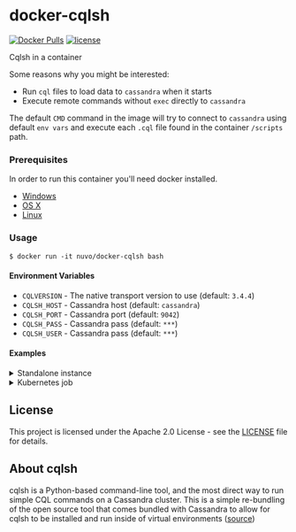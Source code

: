 # docker-cqlsh

[![Docker Pulls](https://img.shields.io/docker/pulls/nuvo/docker-cqlsh.svg)](https://hub.docker.com/r/nuvo/docker-cqlsh/)
[![license](https://img.shields.io/github/license/nuvo/docker-cqlsh.svg)](https://github.com/nuvo/docker-cqlsh/blob/master/LICENSE)

Cqlsh in a container

Some reasons why you might be interested:

* Run `cql` files to load data to `cassandra` when it starts
* Execute remote commands without `exec` directly to `cassandra`

The default `CMD` command in the image will try to connect to `cassandra` using default `env vars`
and execute each `.cql` file found in the container `/scripts` path.

### Prerequisites

In order to run this container you'll need docker installed.

* [Windows](https://docs.docker.com/windows/started)
* [OS X](https://docs.docker.com/mac/started/)
* [Linux](https://docs.docker.com/linux/started/)

### Usage

```shell
$ docker run -it nuvo/docker-cqlsh bash
```

#### Environment Variables

* `CQLVERSION` - The native transport version to use (default: `3.4.4`)
* `CQLSH_HOST` - Cassandra host (default: `cassandra`)
* `CQLSH_PORT` - Cassandra port (default: `9042`)
* `CQLSH_PASS` - Cassandra pass (default: `***`)
* `CQLSH_USER` - Cassandra pass (default: `***`)

#### Examples

<details>
  <summary>Standalone instance</summary>

Run a `cassandra` container and connect to it

```shell
$ docker run -d -p 9042:9042 cassandra
$ docker run --rm -it -e CQLSH_HOST=localhost --net=host nuvo/docker-cqlsh bash
bash-4.4$ cqlsh -e "show host;"
Connected to Test Cluster at localhost:9042.
```
</details>

<details>
  <summary>Kubernetes job</summary>

```yaml
apiVersion: batch/v1
king: Job
metadata:
  name: load-cql-files
spec:
  backoffLimit: 5
  activeDeadlineSeconds: 100
  template:
    spec:
      containers:
      - name: cqlsh
        image: nuvo/docker-cqlsh
        env:
        - name: CQLSH_HOST
          value: cassandra-svc
        volumeMounts:
        - mountPath: /scripts
          name: scripts
      volumes:
      - name: scripts
        configMap:
          name: cql-files
```
</details>

## License

This project is licensed under the Apache 2.0 License - see the [LICENSE](./LICENSE) file for details.

## About cqlsh

cqlsh is a Python-based command-line tool, and the most direct way to run simple CQL commands on a Cassandra cluster. 
This is a simple re-bundling of the open source tool that comes bundled with Cassandra to allow for cqlsh to be installed and run inside of virtual environments ([source](https://pypi.org/project/cqlsh/))
